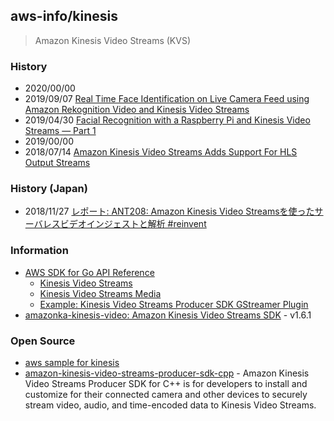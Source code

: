 ## aws-info/kinesis
> Amazon Kinesis Video Streams (KVS)


### History
- 2020/00/00
- 2019/09/07 [Real Time Face Identification on Live Camera Feed using Amazon Rekognition Video and Kinesis Video Streams](http://blog.zenof.ai/real-time-face-identification-on-live-camera-feed-using-amazon-rekognition-video-and-kinesis-video-streams/)
- 2019/04/30 [Facial Recognition with a Raspberry Pi and Kinesis Video Streams — Part 1](https://medium.com/@matt.collins/facial-recognition-with-a-raspberry-pi-and-kinesis-video-streams-part-1-662f0bec5488)
- 2019/00/00
- 2018/07/14 [Amazon Kinesis Video Streams Adds Support For HLS Output Streams](http://jtekds.com/amazon-kinesis-video-streams-adds-support-for-hls-output-streams/)


### History (Japan)
- 2018/11/27 [レポート: ANT208: Amazon Kinesis Video Streamsを使ったサーバレスビデオインジェストと解析 #reinvent](https://dev.classmethod.jp/cloud/aws/reinvent2018-ant208/)




### Information
- [AWS SDK for Go API Reference](https://docs.aws.amazon.com/sdk-for-go/api/)
    - [Kinesis Video Streams](https://docs.aws.amazon.com/sdk-for-go/api/service/kinesisvideo/)
    - [Kinesis Video Streams Media](https://docs.aws.amazon.com/sdk-for-go/api/service/kinesisvideomedia/)
    - [Example: Kinesis Video Streams Producer SDK GStreamer Plugin](https://docs.aws.amazon.com/kinesisvideostreams/latest/dg/examples-gstreamer-plugin.html#examples-gstreamer-plugin-docker-download)
- [amazonka-kinesis-video: Amazon Kinesis Video Streams SDK](https://hackage.haskell.org/package/amazonka-kinesis-video) - v1.6.1


### Open Source
- [aws sample for kinesis](https://github.com/aws-samples?utf8=%E2%9C%93&q=kinesis&type=&language=)
- [amazon-kinesis-video-streams-producer-sdk-cpp](https://github.com/awslabs/amazon-kinesis-video-streams-producer-sdk-cpp) - Amazon Kinesis Video Streams Producer SDK for C++ is for developers to install and customize for their connected camera and other devices to securely stream video, audio, and time-encoded data to Kinesis Video Streams.


